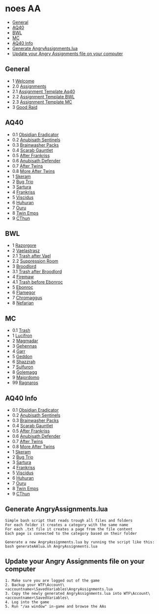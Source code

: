 # noes AA

* [General](#General)
* [AQ40](#AQ40)
* [BWL](#BWL)
* [MC](#MC)
* [AQ40 Info](#AQ40-Info)
* [Generate AngryAssignments.lua](#Generate-AngryAssignments.lua)
* [Update your Angry Assignments file on your computer](#Update-your-Angry-Assignments-file-on-your-computer)

## General

* 1 [Welcome](1_general/1_Welcome.txt)
* 2.0 [Assignments](1_general/2.0_Assignments.txt)
* 2.1 [Assignment Template Aq40](1_general/2.1_Aq40Template.txt)
* 2.2 [Assignment Template BWL](1_general/2.2_BwlTemplate.txt)
* 2.3 [Assignment Template MC](1_general/2.3_McTemplate.txt)
* 3 [Good Raid](1_general/3_GoodRaid.txt)

## AQ40

* 0.1 [Obsidian Eradicator](2_aq40/0.1_Eradicator.txt)
* 0.2 [Anubisath Sentinels](2_aq40/0.2_Sentinels.txt)
* 0.3 [Brainwasher Packs](2_aq40/0.3_Brainwashers.txt)
* 0.4 [Scarab Gauntlet](2_aq40/0.4_Gauntlet.txt)
* 0.5 [After Frankriss](2_aq40/0.5_AfterFrankriss.txt)
* 0.6 [Anubisath Defender](2_aq40/0.6_Defender.txt)
* 0.7 [After Twins](2_aq40/0.7_AfterTwins.txt)
* 0.8 [More After Twins](2_aq40/0.8_AfterTwins2.txt)
* 1 [Skeram](2_aq40/1._Skeram.txt)
* 2 [Bug Trio](2_aq40/2._Bug_Trio.txt)
* 3 [Sartura](2_aq40/3._Sartura.txt)
* 4 [Frankriss](2_aq40/4._Fankriss.txt)
* 5 [Viscidus](2_aq40/5._Viscidus.txt)
* 6 [Huhuran](2_aq40/6._Huhuran.txt)
* 7 [Ouru](2_aq40/7._Ouro.txt)
* 8 [Twin Emps](2_aq40/8._TwinEmps.txt)
* 9 [CThun](2_aq40/9._CThun.txt)

## BWL

* 1 [Razorgore](3_bwl/1._Razorgore.txt)
* 2 [Vaelastrasz](3_bwl/2._Vaelastrasz.txt)
* 2.1 [Trash after Vael](3_bwl/2.1_AfterVael.txt)
* 2.2 [Suppression Room](3_bwl/2.2_Suppression.txt)
* 3 [Broodlord](3_bwl/3._Broodlord.txt)
* 3.1 [Trash after Broodlord](3_bwl/3.1_AfterBrood.txt)
* 4 [Firemaw](3_bwl/4._Firemaw.txt)
* 4.1 [Trash before Ebonroc](3_bwl/4.1_BeforeEbonroc.txt)
* 5 [Ebonroc](3_bwl/5._Ebonroc.txt)
* 6 [Flamegor](3_bwl/6._Flamegor.txt)
* 7 [Chromaggus](3_bwl/7._Chromaggus.txt)
* 8 [Nefarian](3_bwl/8._Nefarian.txt)

## MC

* 0.1 [Trash](4_mc/0.1_Trash.txt)
* 1 [Lucifron](4_mc/1._Lucifron.txt)
* 2 [Magmadar](4_mc/2._Magmadar.txt)
* 3 [Gehennas](4_mc/3._Gehennas.txt)
* 4 [Garr](4_mc/4._Garr.txt)
* 5 [Geddon](4_mc/5._Geddon.txt)
* 6 [Shazzrah](4_mc/6._Shazzrah.txt)
* 7 [Sulfuron](4_mc/7._Sulfuron.txt)
* 8 [Golemagg](4_mc/8._Golemagg.txt)
* 9 [Majordomo](4_mc/9._Majordomo.txt)
* 99 [Ragnaros](4_mc/99_Ragnaros.txt)

## AQ40 Info

* 0.1 [Obsidian Eradicator](5_aq40_info/0.1_Eradicator.txt)
* 0.2 [Anubisath Sentinels](5_aq40_info/0.2_Sentinels.txt)
* 0.3 [Brainwasher Packs](5_aq40_info/0.3_Brainwashers.txt)
* 0.4 [Scarab Gauntlet](5_aq40_info/0.4_Gauntlet.txt)
* 0.5 [After Frankriss](5_aq40_info/0.5_AfterFrankriss.txt)
* 0.6 [Anubisath Defender](5_aq40_info/0.6_Defender.txt)
* 0.7 [After Twins](5_aq40_info/0.7_AfterTwins.txt)
* 0.8 [More After Twins](5_aq40_info/0.8_AfterTwins2.txt)
* 1 [Skeram](5_aq40_info/1._Skeram.txt)
* 2 [Bug Trio](5_aq40_info/2._Bug_Trio.txt)
* 3 [Sartura](5_aq40_info/3._Sartura.txt)
* 4 [Frankriss](5_aq40_info/4._Fankriss.txt)
* 5 [Viscidus](5_aq40_info/5._Viscidus.txt)
* 6 [Huhuran](5_aq40_info/6._Huhuran.txt)
* 7 [Ouru](5_aq40_info/7._Ouro.txt)
* 8 [Twin Emps](5_aq40_info/8._TwinEmps.txt)
* 9 [CThun](5_aq40_info/9._CThun.txt)

## Generate AngryAssignments.lua

```
Simple bash script that reads trough all files and folders
For each folder it creates a category with the same name
For each .txt file it creates a page from the file content
Each page is connected to the category based on their folder

Generate a new AngryAssignments.lua by running the script like this:
bash generateAAlua.sh AngryAssignments.lua
```

## Update your Angry Assignments file on your computer
```
1. Make sure you are logged out of the game
2. Backup your WTF\Account\<accountname>\SavedVariables\AngryAssignments.lua
3. Copy the newly generated AngryAssignments.lua into WTF\Account\<accountname>\SavedVariables\
4. Log into the game
5. Run "/aa window" in-game and browse the AAs
```
